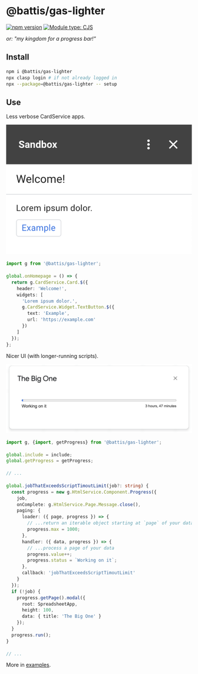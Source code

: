 # @battis/gas-lighter

[![npm version](https://badge.fury.io/js/@battis%2Fgas-lighter.svg)](https://badge.fury.io/js/@battis%2Fgas-lighter)
[![Module type: CJS](https://img.shields.io/badge/module%20type-cjs-brightgreen)](https://nodejs.org/api/modules.html#modules-commonjs-modules)

_or: "my kingdom for a progress bar!"_

## Install

```bash
npm i @battis/gas-lighter
npx clasp login # if not already logged in
npx --package=@battis/gas-lighter -- setup
```

## Use

Less verbose CardService apps.

<img src="./images/cardservice.png" onload="this.width*=0.5;this.onload=null;"/>

```ts
import g from '@battis/gas-lighter';

global.onHomepage = () => {
  return g.CardService.Card.$({
    header: 'Welcome!',
    widgets: [
      'Lorem ipsum dolor.',
      g.CardService.Widget.TextButton.$({
        text: 'Example',
        url: 'https://example.com'
      })
    ]
  });
};
```

Nicer UI (with longer-running scripts).

<img src="./images/progress.png" onload="this.width*=0.5;this.onload=null;"/>

```ts
import g, {import, getProgress} from '@battis/gas-lighter';

global.include = include;
global.getProgress = getProgress;

// ...

global.jobThatExceedsScriptTimoutLimit(job?: string) {
  const progress = new g.HtmlService.Component.Progress({
    job,
    onComplete: g.HtmlService.Page.Message.close(),
    paging: {
      loader: ({ page, progress }) => {
        // ...return an iterable object starting at `page` of your data to be processed by `handler()`
        progress.max = 1000;
      },
      handler: ({ data, progress }) => {
        // ...process a page of your data
        progress.value++;
        progress.status = `Working on it`;
      },
      callback: 'jobThatExceedsScriptTimoutLimit'
    }
  });
  if (!job) {
    progress.getPage().modal({
      root: SpreadsheetApp,
      height: 100,
      data: { title: 'The Big One' }
    });
  }
  progress.run();
}

// ...

```

More in [examples](./examples).
